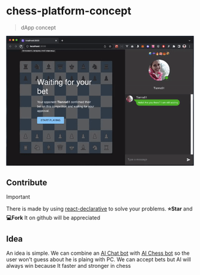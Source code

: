 # chess-platform-concept

> dApp concept

![./docs/screencast.git](./docs/screencast.gif)

## Contribute

> [!IMPORTANT]
> There is made by using [react-declarative](https://github.com/react-declarative/react-declarative) to solve your problems. **⭐Star** and **💻Fork** It on github will be appreciated

## Idea

An idea is simple. We can combine an [AI Chat bot](https://github.com/axa-group/nlp.js/) with [AI Chess bot](https://www.chess.com/terms/alphazero-chess-engine) so the user won't guess about he is plaing with PC. We can accept bets but AI will always win because It faster and stronger in chess
